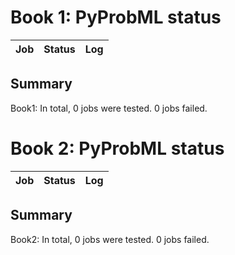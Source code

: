 
# Book 1: PyProbML status


| Job | Status | Log |
| --- | --- | --- |

## Summary

Book1: In total, 0 jobs were tested.
0 jobs failed.

# Book 2: PyProbML status


| Job | Status | Log |
| --- | --- | --- |

## Summary

Book2: In total, 0 jobs were tested.
0 jobs failed.
